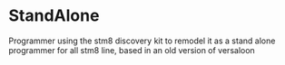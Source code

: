 # StandAlone
Programmer using the stm8 discovery kit to remodel it as a stand alone programmer for all stm8 line, based in an old version of versaloon

